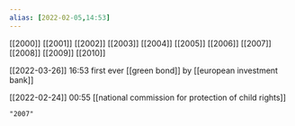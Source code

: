 ```yaml
---
alias: [2022-02-05,14:53]
---
```

[[2000]] [[2001]] [[2002]] [[2003]] [[2004]] [[2005]] [[2006]] [[2007]] [[2008]] [[2009]] [[2010]]

[[2022-03-26]] 16:53
first ever [[green bond]] by [[european investment bank]]

[[2022-02-24]] 00:55
[[national commission for protection of child rights]]
```query
"2007"
```